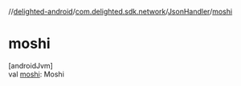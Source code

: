 //[delighted-android](../../../index.md)/[com.delighted.sdk.network](../index.md)/[JsonHandler](index.md)/[moshi](moshi.md)

# moshi

[androidJvm]\
val [moshi](moshi.md): Moshi
